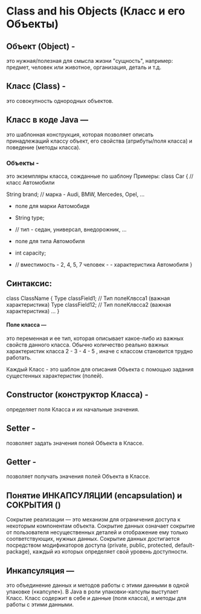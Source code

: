# **Class and his Objects (Класс и его Объекты)**

## Объект (Object) - 
это нужная/полезная для смысла жизни "сущность", например:
предмет, человек или животное, организация, деталь и т.д. 

## Класс (Class) -
это совокупность однородных объектов. 

## Класс в коде Java —
это шаблонная конструкция, которая позволяет описать принадлежащий классу объект,
его свойства (атрибуты/поля класса) и поведение (методы класса).

### Объекты -
это экземпляры класса, сожданные по шаблону
Примеры: 
class Car { // класс Автомобили 

String brand;
// марка - Audi, BMW, Mercedes, Opel, ... 
- поле для марки Автомобидя 

- String type; 
- // тип - седан, универсал, внедорожник, ...
- поле для типа Автомобиля 

- int capacity; 
- // вместимость - 2, 4, 5, 7 человек - - характеристика Автомобиля
}

## Синтаксис:
class ClassName { 
Type classField1; // Тип полеКлвсса1 (важная характеристика) 
Type classField12; // Тип полеКлвсса2 (важная характеристика) ... 
} 

#### Поле класса —
это переменная и ее тип, которая описывает какое-либо из важных свойств данного класса. 
Обычно количество реально важных характеристик класса 2 - 3 - 4 - 5 , иначе 
с классом становится трудно работать.

Каждый Класс - это шаблон для описания Объекта с помощью задания сущестенных характеристик (полей).

## Constructor (конструктор Класса) -
определяет поля Класса и их начальные значения.

## Setter -
позволяет задать значения полей Объекта в Классе.

## Getter -
позволяет получать значения полей Объекта в Классе.

## Понятие ИНКАПСУЛЯЦИИ (encapsulation) и СОКРЫТИЯ ()
Сокрытие реализации — это механизм для ограничения доступа к некоторым компонентам объекта. Сокрытие данных означает сокрытие от пользователя несущественных деталей и отображение ему только соответствующих, нужных данных. Сокрытие данных достигается посредством модификаторов доступа (private, public, protected, default-package), каждый из которых определяет свой уровень доступности.

## Инкапсуляция —
это объединение данных и методов работы с этими данными в одной упаковке («капсуле»). В Java в роли упаковки-капсулы выступает Класс. Класс содержит в себе и данные (поля класса), и методы для работы с этими данными.